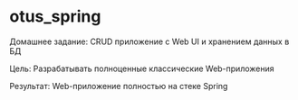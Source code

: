 # otus_spring
Домашнее задание: CRUD приложение с Web UI и хранением данных в БД

Цель: Разрабатывать полноценные классические Web-приложения

Результат: Web-приложение полностью на стеке Spring
